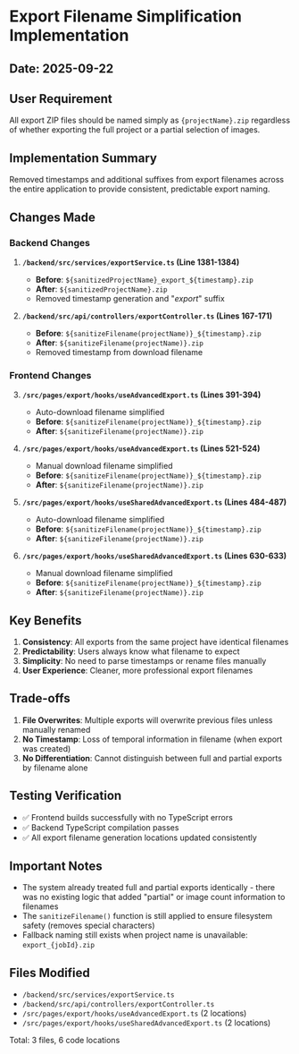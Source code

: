 # Export Filename Simplification Implementation

## Date: 2025-09-22

## User Requirement

All export ZIP files should be named simply as `{projectName}.zip` regardless of whether exporting the full project or a partial selection of images.

## Implementation Summary

Removed timestamps and additional suffixes from export filenames across the entire application to provide consistent, predictable export naming.

## Changes Made

### Backend Changes

1. **`/backend/src/services/exportService.ts` (Line 1381-1384)**
   - **Before**: `${sanitizedProjectName}_export_${timestamp}.zip`
   - **After**: `${sanitizedProjectName}.zip`
   - Removed timestamp generation and "_export_" suffix

2. **`/backend/src/api/controllers/exportController.ts` (Lines 167-171)**
   - **Before**: `${sanitizeFilename(projectName)}_${timestamp}.zip`
   - **After**: `${sanitizeFilename(projectName)}.zip`
   - Removed timestamp from download filename

### Frontend Changes

3. **`/src/pages/export/hooks/useAdvancedExport.ts` (Lines 391-394)**
   - Auto-download filename simplified
   - **Before**: `${sanitizeFilename(projectName)}_${timestamp}.zip`
   - **After**: `${sanitizeFilename(projectName)}.zip`

4. **`/src/pages/export/hooks/useAdvancedExport.ts` (Lines 521-524)**
   - Manual download filename simplified
   - **Before**: `${sanitizeFilename(projectName)}_${timestamp}.zip`
   - **After**: `${sanitizeFilename(projectName)}.zip`

5. **`/src/pages/export/hooks/useSharedAdvancedExport.ts` (Lines 484-487)**
   - Auto-download filename simplified
   - **Before**: `${sanitizeFilename(projectName)}_${timestamp}.zip`
   - **After**: `${sanitizeFilename(projectName)}.zip`

6. **`/src/pages/export/hooks/useSharedAdvancedExport.ts` (Lines 630-633)**
   - Manual download filename simplified
   - **Before**: `${sanitizeFilename(projectName)}_${timestamp}.zip`
   - **After**: `${sanitizeFilename(projectName)}.zip`

## Key Benefits

1. **Consistency**: All exports from the same project have identical filenames
2. **Predictability**: Users always know what filename to expect
3. **Simplicity**: No need to parse timestamps or rename files manually
4. **User Experience**: Cleaner, more professional export filenames

## Trade-offs

1. **File Overwrites**: Multiple exports will overwrite previous files unless manually renamed
2. **No Timestamp**: Loss of temporal information in filename (when export was created)
3. **No Differentiation**: Cannot distinguish between full and partial exports by filename alone

## Testing Verification

- ✅ Frontend builds successfully with no TypeScript errors
- ✅ Backend TypeScript compilation passes
- ✅ All export filename generation locations updated consistently

## Important Notes

- The system already treated full and partial exports identically - there was no existing logic that added "partial" or image count information to filenames
- The `sanitizeFilename()` function is still applied to ensure filesystem safety (removes special characters)
- Fallback naming still exists when project name is unavailable: `export_{jobId}.zip`

## Files Modified

- `/backend/src/services/exportService.ts`
- `/backend/src/api/controllers/exportController.ts`
- `/src/pages/export/hooks/useAdvancedExport.ts` (2 locations)
- `/src/pages/export/hooks/useSharedAdvancedExport.ts` (2 locations)

Total: 3 files, 6 code locations
